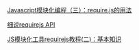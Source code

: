 [Javascript模块化编程（三）：require.js的用法](http://www.ruanyifeng.com/blog/2012/11/require_js.html)

[细说requirejs API](http://www.lilieming.site/blog/detail/5798ac3d7b8efd8d47f8cfde)

[JS模块化工具requirejs教程(二)：基本知识](http://www.runoob.com/w3cnote/requirejs-tutorial-2.html)